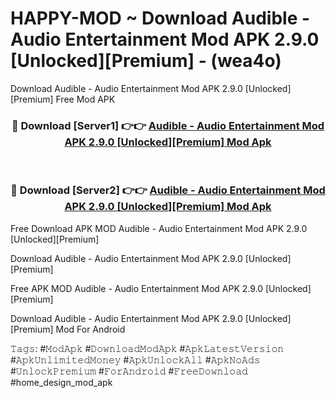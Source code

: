 # HAPPY-MOD ~ Download Audible - Audio Entertainment Mod APK 2.9.0 [Unlocked][Premium] - (wea4o)
Download Audible - Audio Entertainment Mod APK 2.9.0 [Unlocked][Premium] Free Mod APK

<div align="center">
<h3>🔴 Download [Server1] 👉👉 <a href="https://apk-comot.site?title=Audible_-_Audio_Entertainment_Mod_APK_2.9.0_[Unlocked][Premium]">Audible - Audio Entertainment Mod APK 2.9.0 [Unlocked][Premium] Mod Apk</a></h3><br>

<h3>🔴 Download [Server2] 👉👉 <a href="https://apk-comot.site?title=Audible_-_Audio_Entertainment_Mod_APK_2.9.0_[Unlocked][Premium]">Audible - Audio Entertainment Mod APK 2.9.0 [Unlocked][Premium] Mod Apk</a></h3>
</div>


Free Download APK MOD Audible - Audio Entertainment Mod APK 2.9.0 [Unlocked][Premium]

Download Audible - Audio Entertainment Mod APK 2.9.0 [Unlocked][Premium] 

Free APK MOD Audible - Audio Entertainment Mod APK 2.9.0 [Unlocked][Premium] 

Download Audible - Audio Entertainment Mod APK 2.9.0 [Unlocked][Premium] Mod For Android

𝚃𝚊𝚐𝚜: #𝙼𝚘𝚍𝙰𝚙𝚔 #𝙳𝚘𝚠𝚗𝚕𝚘𝚊𝚍𝙼𝚘𝚍𝙰𝚙𝚔 #𝙰𝚙𝚔𝙻𝚊𝚝𝚎𝚜𝚝𝚅𝚎𝚛𝚜𝚒𝚘𝚗 #𝙰𝚙𝚔𝚄𝚗𝚕𝚒𝚖𝚒𝚝𝚎𝚍𝙼𝚘𝚗𝚎𝚢 #𝙰𝚙𝚔𝚄𝚗𝚕𝚘𝚌𝚔𝙰𝚕𝚕 #𝙰𝚙𝚔𝙽𝚘𝙰𝚍𝚜 #𝚄𝚗𝚕𝚘𝚌𝚔𝙿𝚛𝚎𝚖𝚒𝚞𝚖 #𝙵𝚘𝚛𝙰𝚗𝚍𝚛𝚘𝚒𝚍 #𝙵𝚛𝚎𝚎𝙳𝚘𝚠𝚗𝚕𝚘𝚊𝚍 #home_design_mod_apk